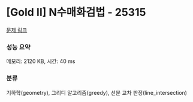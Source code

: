 # [Gold II] N수매화검법 - 25315 

[문제 링크](https://www.acmicpc.net/problem/25315) 

### 성능 요약

메모리: 2120 KB, 시간: 40 ms

### 분류

기하학(geometry), 그리디 알고리즘(greedy), 선분 교차 판정(line_intersection)

